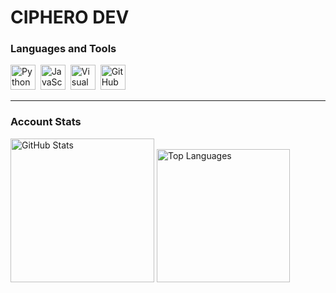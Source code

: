 # CIPHERO DEV


### **Languages and Tools**
<div>
  <img src="https://cdn.jsdelivr.net/gh/devicons/devicon@latest/icons/python/python-original-wordmark.svg", title="Python" alt="Python" width="40" height="40" />&nbsp;
  <img src="https://cdn.jsdelivr.net/gh/devicons/devicon@latest/icons/javascript/javascript-original.svg", title="JavaScript" alt="JavaScript" width="40" height="40"/>&nbsp;
  <img src="https://cdn.jsdelivr.net/gh/devicons/devicon@latest/icons/vscode/vscode-original-wordmark.svg", title="Visual Studio Code" alt="Visual Studio Code" width="40" height="40"/>&nbsp;
  <img src="https://cdn.jsdelivr.net/gh/devicons/devicon@latest/icons/github/github-original-wordmark.svg", title="GitHub" alt="GitHub" width="40" height="40"/>&nbsp;
</div>

---
### **Account Stats**
<div>
  <img src="https://github-readme-stats.vercel.app/api?username=cipherodev&show_icons=true&theme=radical" alt="GitHub Stats", height="230"/>
  <img src="https://github-readme-stats.vercel.app/api/top-langs/?username=cipherodev&layout=donut-vertical&theme=vision-friendly-dark" alt="Top Languages", width="213" />
</div>






